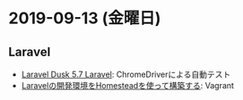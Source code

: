 # 2019-09-13 (金曜日)

## Laravel

- [Laravel Dusk 5.7 Laravel](https://readouble.com/laravel/5.7/ja/dusk.html): ChromeDriverによる自動テスト
- [Laravelの開発環境をHomesteadを使って構築する](https://qiita.com/ucan-lab/items/9b97fbf0b43c0849fd51): Vagrant
